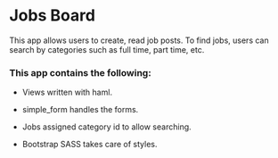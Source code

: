 # Jobs Board	

This app allows users to create, read job posts. To find jobs, users can search by categories such as full time, part time, etc.

### This app contains the following:

* Views written with haml.

* simple_form handles the forms.

* Jobs assigned category id to allow searching.

* Bootstrap SASS takes care of styles.
